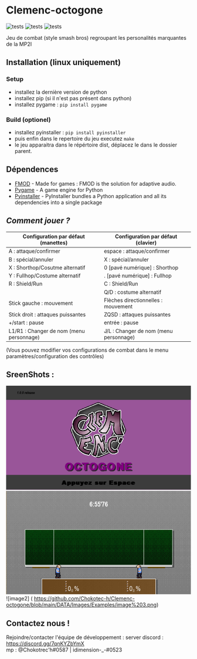# Clemenc-octogone

![tests](https://badgen.net/badge/windows/passing/green?icon=windows)
![tests](https://badgen.net/badge/linux/passing/green?icon=github)
![tests](https://badgen.net/badge/macos/passing/green?icon=github)


Jeu de combat (style smash bros) regroupant les personalités marquantes de la MP2I

## Installation (linux uniquement)
### Setup
 - installez la dernière version de python
 - installez pip (si il n'est pas présent dans python)
 - installez pygame : `pip install pygame`
 
### Build (optionel)
 - installez pyinstaller : `pip install pyinstaller`
 - puis enfin dans le repertoire du jeu executez
 `make`
 - le jeu apparaitra dans le répértoire dist, déplacez le dans le dossier parent.

## Dépendences
 - [FMOD](https://www.fmod.com) - Made for games : FMOD is the solution for adaptive audio.
 - [Pygame](https://www.pygame.org) - A game engine for Python
 - [Pyinstaller](https://pyinstaller.org) - PyInstaller bundles a Python application and all its dependencies into a single package

## _Comment jouer ?_
| Configuration par défaut (manettes)      | Configuration par défaut (clavier)     |
|------------------------------------------|----------------------------------------|
| A : attaque/confirmer                    | espace : attaque/confirmer             |
| B : spécial/annuler                      | X : spécial/annuler                    |
| X : Shorthop/Cosutme alternatif          | 0 [pavé numérique] : Shorthop          |
| Y : Fullhop/Costume alternatif           | . [pavé numérique] : Fullhop           |
| R : Shield/Run                           | C : Shield/Run                         |
|| Q/D : costume alternatif                 |
| Stick gauche : mouvement                 | Flèches directionnelles : mouvement    |
| Stick droit : attaques puissantes        | ZQSD : attaques puissantes             |
| +/start : pause                          | entrée : pause                         |
| L1/R1 : Changer de nom (menu personnage) | J/L : Changer de nom (menu personnage) |

(Vous pouvez modifier vos configurations de combat dans le menu paramètres/configuration des contrôles)

## SreenShots :

![image1]( https://github.com/Chokotec-h/Clemenc-octogone/blob/main/DATA/Images/Examples/image%204.png)
![image2]( https://github.com/Chokotec-h/Clemenc-octogone/blob/main/DATA/Images/Examples/image%202.png)
![image2] ( https://github.com/Chokotec-h/Clemenc-octogone/blob/main/DATA/Images/Examples/image%203.png) 

## Contactez nous !
Rejoindre/contacter l'équipe de développement :
server discord : https://discord.gg/7qnKYZbYmX <br>
mp : @Chokotrec'h#0587 | idimension-_-#0523
